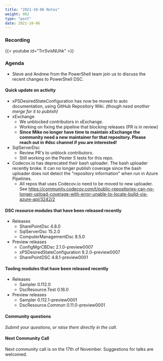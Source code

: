 ```yaml
---
title: "2021-10-06 Notes"
weight: 982
type: "post"
date: 2021-10-06
---
```


### Recording

{{< youtube id="TrrSvisNUhk" >}}

### Agenda

- Steve and Andrew from the PowerShell team join us to discuss the recent
  changes to PowerShell DSC.

#### Quick update on activity

- xPSDesiredStateConfiguration has now be moved to auto documentation,
  using GitHub Repository Wiki. _(though need another merge for it to publish)_
- xExchange
  - We unblocked contributors in xExchange.
  - Working on fixing the pipeline that blocking releases (PR is in review)
  - **Since Mike no longer have time to maintain xExchange the community need a
    new maintainer for that repository. Please reach out in #dsc channel
    if you are interested!**
- SqlServerDsc
  - Review PR's to unblock contributors.
  - Still working on the Pester 5 tests for this repo.
- Codecov.io has deprecated their bash uploader. The bash uploader recently
  broke. It can no longer publish coverage since the bash uploader does not
  detect the "repository information" when run in Azure Pipelines.
  - All repos that uses Codecov.io need to be moved to new uploader.
    See https://community.codecov.com/t/public-repositories-can-no-longer-upload-coverage-with-error-unable-to-locate-build-via-azure-api/3242/2

#### DSC resource modules that have been released recently

- Releases
  - SharePointDsc 4.8.0
  - SqlServerDsc 15.2.0
  - ComputerManagementDsc 8.5.0
- Preview releases
  - ConfigMgrCBDsc 2.1.0-preview0007
  - xPSDesiredStateConfiguration 9.2.0-preview0007
  - SharePointDSC 4.8.1-preview0001

#### Tooling modules that have been released recently

- Releases
  - Sampler 0.112.0
  - DscResource.Test 0.16.0
- Preview releases
  - Sampler 0.112.1-preview0001
  - DscResource.Common 0.11.0-preview0001

#### Community questions

_Submit your questions, or raise them directly in the call._

#### Next Community Call

Next community call is on the 17th of November.
Suggestions for talks are welcomed.
